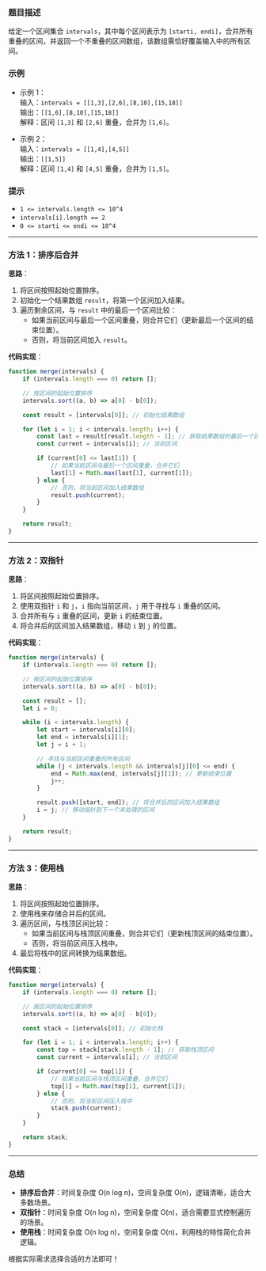 ### 题目描述  
给定一个区间集合 `intervals`，其中每个区间表示为 `[starti, endi]`，合并所有重叠的区间，并返回一个不重叠的区间数组，该数组需恰好覆盖输入中的所有区间。

### 示例  
- 示例 1：  
  输入：`intervals = [[1,3],[2,6],[8,10],[15,18]]`  
  输出：`[[1,6],[8,10],[15,18]]`  
  解释：区间 `[1,3]` 和 `[2,6]` 重叠，合并为 `[1,6]`。  

- 示例 2：  
  输入：`intervals = [[1,4],[4,5]]`  
  输出：`[[1,5]]`  
  解释：区间 `[1,4]` 和 `[4,5]` 重叠，合并为 `[1,5]`。  

### 提示  
- `1 <= intervals.length <= 10^4`  
- `intervals[i].length == 2`  
- `0 <= starti <= endi <= 10^4`  

---

### 方法 1：排序后合并  
**思路**：  
1. 将区间按照起始位置排序。  
2. 初始化一个结果数组 `result`，将第一个区间加入结果。  
3. 遍历剩余区间，与 `result` 中的最后一个区间比较：  
   - 如果当前区间与最后一个区间重叠，则合并它们（更新最后一个区间的结束位置）。  
   - 否则，将当前区间加入 `result`。  

**代码实现**：  
```javascript
function merge(intervals) {
    if (intervals.length === 0) return [];

    // 按区间的起始位置排序
    intervals.sort((a, b) => a[0] - b[0]);

    const result = [intervals[0]]; // 初始化结果数组

    for (let i = 1; i < intervals.length; i++) {
        const last = result[result.length - 1]; // 获取结果数组的最后一个区间
        const current = intervals[i]; // 当前区间

        if (current[0] <= last[1]) {
            // 如果当前区间与最后一个区间重叠，合并它们
            last[1] = Math.max(last[1], current[1]);
        } else {
            // 否则，将当前区间加入结果数组
            result.push(current);
        }
    }

    return result;
}
```

---

### 方法 2：双指针  
**思路**：  
1. 将区间按照起始位置排序。  
2. 使用双指针 `i` 和 `j`，`i` 指向当前区间，`j` 用于寻找与 `i` 重叠的区间。  
3. 合并所有与 `i` 重叠的区间，更新 `i` 的结束位置。  
4. 将合并后的区间加入结果数组，移动 `i` 到 `j` 的位置。  

**代码实现**：  
```javascript
function merge(intervals) {
    if (intervals.length === 0) return [];

    // 按区间的起始位置排序
    intervals.sort((a, b) => a[0] - b[0]);

    const result = [];
    let i = 0;

    while (i < intervals.length) {
        let start = intervals[i][0];
        let end = intervals[i][1];
        let j = i + 1;

        // 寻找与当前区间重叠的所有区间
        while (j < intervals.length && intervals[j][0] <= end) {
            end = Math.max(end, intervals[j][1]); // 更新结束位置
            j++;
        }

        result.push([start, end]); // 将合并后的区间加入结果数组
        i = j; // 移动指针到下一个未处理的区间
    }

    return result;
}
```

---

### 方法 3：使用栈  
**思路**：  
1. 将区间按照起始位置排序。  
2. 使用栈来存储合并后的区间。  
3. 遍历区间，与栈顶区间比较：  
   - 如果当前区间与栈顶区间重叠，则合并它们（更新栈顶区间的结束位置）。  
   - 否则，将当前区间压入栈中。  
4. 最后将栈中的区间转换为结果数组。

**代码实现**：  
```javascript
function merge(intervals) {
    if (intervals.length === 0) return [];

    // 按区间的起始位置排序
    intervals.sort((a, b) => a[0] - b[0]);

    const stack = [intervals[0]]; // 初始化栈

    for (let i = 1; i < intervals.length; i++) {
        const top = stack[stack.length - 1]; // 获取栈顶区间
        const current = intervals[i]; // 当前区间

        if (current[0] <= top[1]) {
            // 如果当前区间与栈顶区间重叠，合并它们
            top[1] = Math.max(top[1], current[1]);
        } else {
            // 否则，将当前区间压入栈中
            stack.push(current);
        }
    }

    return stack;
}
```

---

### 总结  
- **排序后合并**：时间复杂度 O(n log n)，空间复杂度 O(n)，逻辑清晰，适合大多数场景。  
- **双指针**：时间复杂度 O(n log n)，空间复杂度 O(n)，适合需要显式控制遍历的场景。  
- **使用栈**：时间复杂度 O(n log n)，空间复杂度 O(n)，利用栈的特性简化合并逻辑。  

根据实际需求选择合适的方法即可！
